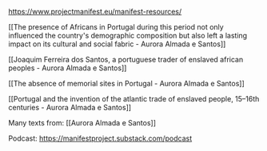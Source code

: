 https://www.projectmanifest.eu/manifest-resources/

[[The presence of Africans in Portugal during this period not only influenced the country's demographic composition but also left a lasting impact on its cultural and social fabric - Aurora Almada e Santos]]

[[Joaquim Ferreira dos Santos, a portuguese trader of enslaved african peoples - Aurora Almada e Santos]]

[[The absence of memorial sites in Portugal - Aurora Almada e Santos]]

[[Portugal and the invention of the atlantic trade of enslaved people, 15–16th centuries - Aurora Almada e Santos]]

Many texts from: [[Aurora Almada e Santos]]

Podcast: https://manifestproject.substack.com/podcast
